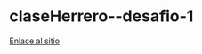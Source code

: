 # claseHerrero--desafio-1
[Enlace al sitio](https://juanmherrero.github.io/claseHerrero--desafio-1/)
